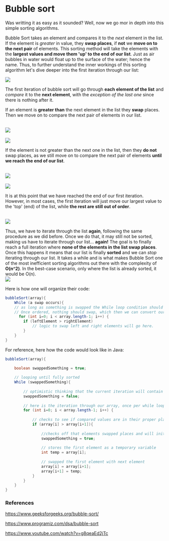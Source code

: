 # Bubble sort
Was writting it as easy as it sounded? Well, now we go mor in depth into this simple sorting algorithms.

Bubble Sort takes an element and compares it to the _next_ element in the list. If the element is _greater_ in value, they **swap places**, if **not** we **move on to the next pair** of elements. This sorting method will take the elements with the **largest values and move them 'up' to the end of our list**. Just as air bubbles in water would float up to the surface of the water; hence the name. Thus, to further understand the inner workings of this sorting algorithm let's dive deeper into the first iteration through our list: 

<img src="https://revature-curriculum.s3.amazonaws.com/primers/primers-foundations/bubble-sort/bubble-sort-unordered-list.png"><br/>

The first iteration of bubble sort will go through **each element of the list** and _compare_ it to the **next element**, with the _exception of the last one_ since there is nothing after it.

If an element is **greater than** the next element in the list they **swap** places. Then we move on to compare the next pair of elements in our list. 

<br><img src="https://revature-curriculum.s3.amazonaws.com/primers/primers-foundations/bubble-sort/bubble-sort-swapping-elements.png"><br>
<br><img src="https://revature-curriculum.s3.amazonaws.com/primers/primers-foundations/bubble-sort/bubble-sort-swapped.png"><br>

If the element is not greater than the next one in the list, then they **do not** swap places, as we still move on to compare the next pair of elements **until we reach the end of our list**. 

<br><img src="https://revature-curriculum.s3.amazonaws.com/primers/primers-foundations/bubble-sort/bubble-sort-not-swapping.png"><br>
<br><img src="https://revature-curriculum.s3.amazonaws.com/primers/primers-foundations/bubble-sort/bubble-sort-continue-iteration.png"><br>

It is at this point that we have reached the end of our first iteration. However, in most cases, the first iteration will just move our largest value to the 'top' (end) of the list, while **the rest are still out of order**. 

<br><img src="https://revature-curriculum.s3.amazonaws.com/primers/primers-foundations/bubble-sort/bubble-sort-unordered-2.png"><br>

Thus, we have to iterate through the list **again**, following the same procedure as we did before. Once we do that, it may still not be sorted, making us have to iterate through our list... **again!** The goal is to finally reach a full iteration where **none of the elements in the list swap places**. Once this happens it means that our list is finally **sorted** and we can _stop_ iterating through our list. It takes a while and is what makes Bubble Sort one of the most inefficient sorting algorithms out there with the complexity of **O(n^2)**. In the best-case scenario, only where the list is already sorted, it would be O(n).
<br><img src="https://revature-curriculum.s3.amazonaws.com/primers/primers-foundations/bubble-sort/bubble-sort-ordered.png"><br>

Here is how one will organize their code: 
``` Java
bubbleSort(array){
    While (a swap occurs){
    // as long as something is swapped the While loop condition should equal TRUE, so the algorithm can continue to run until ordered. 
    // Once ordered, nothing should swap, which then we can convert our While loop condition to FALSE, breaking us free from the loop. Otherwise, we will continue to loop forever.
      for (int i=0; i < array.length-1; i++) {
        if (leftElement > rightElement)
            // logic to swap left and right elements will go here. 
        }
    }
}
```

For reference, here how the code would look like in Java:
``` Java
bubbleSort(array){

    boolean swappedSomething = true;
    
    // looping until fully sorted 
    While (swappedSomething){
        
        // optimistic thinking that the current iteration will contain no swapped elements and will end the while loop
        swappedSomething = false;
        
        // here is the iteration through our array, once per while loop
        for (int i=0; i < array.length-1; i++) {
            
            // checks to see if compared values are in their proper place.
            if (array[i] > array[i+1]){
                
                //checks off that elements swapped places and will initialize another iteration
                swappedSomething = true;
                
                // stores the first element as a temporary variable
                int temp = array[i];
                
                // swapped the first element with next element
                array[i] = array[i+1];
                array[i+1] = temp;
			}
		}
	}
}
```



### References
https://www.geeksforgeeks.org/bubble-sort/

https://www.programiz.com/dsa/bubble-sort

https://www.youtube.com/watch?v=g8qeaEd2jTc